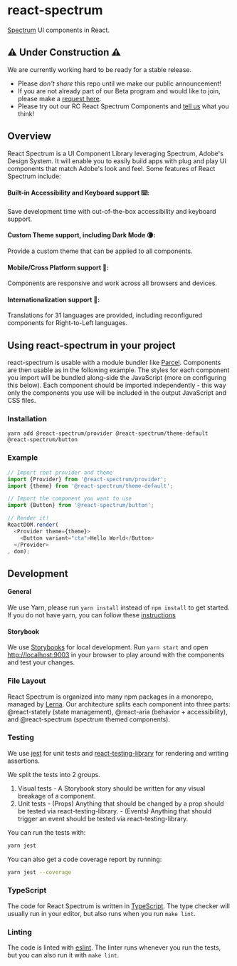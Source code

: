 #  react-spectrum
[Spectrum](http://spectrum.adobe.com) UI components in React.

## ⚠️ Under Construction  ⚠️
We are currently working hard to be ready for a stable release.
  - Please *don't share* this repo until we make our public announcement!
  - If you are not already part of our Beta program and would like to join, please make a [request here](https://github.com/adobe-private/react-spectrum-v3/issues/new?template=Feedback.md).
  - Please try out our RC React Spectrum Components and [tell us](https://github.com/adobe-private/react-spectrum-v3/issues/new/choose) what you think!

## Overview ##
React Spectrum is a UI Component Library leveraging Spectrum, Adobe's Design System. It will enable you to easily build apps with plug and play UI components that match Adobe's look and feel. Some features of React Spectrum include: 

#### Built-in Accessibility and Keyboard support ⌨️:
Save development time with out-of-the-box accessibility and keyboard support. 

#### Custom Theme support, including Dark Mode 🌘:
Provide a custom theme that can be applied to all components. 

#### Mobile/Cross Platform support 📱:
Components are responsive and work across all browsers and devices. 

#### Internationalization support 💬:
Translations for 31 languages are provided, including reconfigured components for Right-to-Left languages. 

## Using react-spectrum in your project

react-spectrum is usable with a module bundler like [Parcel](https://parceljs.org).
Components are then usable as in the following example. The styles for each component you import will be bundled
along-side the JavaScript (more on configuring this below). Each component should be imported independently -
this way only the components you use will be included in the output JavaScript and CSS files.

### Installation

```
yarn add @react-spectrum/provider @react-spectrum/theme-default @react-spectrum/button
```

### Example

```javascript
// Import root provider and theme
import {Provider} from '@react-spectrum/provider';
import {theme} from '@react-spectrum/theme-default';

// Import the component you want to use
import {Button} from '@react-spectrum/button';

// Render it!
ReactDOM.render(
  <Provider theme={theme}>
    <Button variant="cta">Hello World</Button>
  </Provider>
, dom);
```

## Development

#### General
We use Yarn, please run `yarn install` instead of `npm install` to get started. If you do not have yarn, you can follow these [instructions](https://yarnpkg.com/lang/en/docs/install/#mac-stable)

#### Storybook
We use [Storybooks](https://storybooks.js.org) for local development. Run `yarn start` and open [http://localhost:9003](http://localhost:9003) in your browser to play around with the components and test your changes.

### File Layout

React Spectrum is organized into many npm packages in a monorepo, managed by [Lerna](http://lerna.js.org). Our architecture splits each component into three parts: @react-stately (state management), @react-aria (behavior + accessibility), and @react-spectrum (spectrum themed components).

### Testing

We use [jest](https://jestjs.io/) for unit tests and [react-testing-library](https://testing-library.com/docs/react-testing-library/intro) for rendering and writing assertions.

We split the tests into 2 groups.
  1. Visual tests
    - A Storybook story should be written for any visual breakage of a component.
  2. Unit tests
    - (Props) Anything that should be changed by a prop should be tested via react-testing-library.
    - (Events) Anything that should trigger an event should be tested via react-testing-library.

You can run the tests with:

```bash
yarn jest
```

You can also get a code coverage report by running:

```bash
yarn jest --coverage
```

### TypeScript

The code for React Spectrum is written in [TypeScript](https://www.typescriptlang.org/). The type checker will usually run in your editor, but also runs when you run `make lint`.

### Linting

The code is linted with [eslint](https://eslint.org/). The linter runs whenever you run the tests, but you can also run it with `make lint`.
